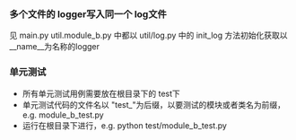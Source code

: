 ### 多个文件的 logger写入同一个 log文件
见 main.py  util.module_b.py 中都以 util/log.py 中的 init_log 方法初始化获取以__name__为名称的logger

### 单元测试
* 所有单元测试用例需要放在根目录下的 test下
* 单元测试代码的文件名以 "test_"为后缀，以要测试的模块或者类名为前缀，e.g. module_b_test.py
* 运行在根目录下进行，e.g. python test/module_b_test.py

